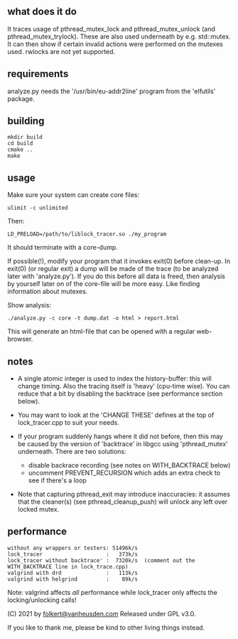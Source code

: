 what does it do
---------------
It traces usage of pthread_mutex_lock and pthread_mutex_unlock
(and pthread_mutex_trylock).
These are also used underneath by e.g. std::mutex.
It can then show if certain invalid actions were performed on
the mutexes used.
rwlocks are not yet supported.


requirements
------------
analyze.py needs the '/usr/bin/eu-addr2line' program from the
'elfutils' package.


building
--------
```
mkdir build
cd build
cmake ..
make
```


usage
-----
Make sure your system can create core files:

```
ulimit -c unlimited
```

Then:

```
LD_PRELOAD=/path/to/liblock_tracer.so ./my_program
```

It should terminate with a core-dump.

If possible(!), modify your program that it invokes exit(0)
before clean-up. In exit(0) (or regular exit) a dump will be
made of the trace (to be analyzed later with 'analyze.py').
If you do this before all data is freed, then analysis by
yourself later on of the core-file will be more easy. Like
finding information about mutexes.


Show analysis:

```
./analyze.py -c core -t dump.dat -o html > report.html
```

This will generate an html-file that can be opened with a regular
web-browser.


notes
-----
* A single atomic integer is used to index the history-buffer: this
  will change timing. Also the tracing itself is 'heavy' (cpu-time
  wise). You can reduce that a bit by disabling the backtrace (see
  performance section below).

* You may want to look at the 'CHANGE THESE' defines at the top of
  lock_tracer.cpp to suit your needs.

* If your program suddenly hangs where it did not before, then
  this may be caused by the version of 'backtrace' in libgcc
  using 'pthread_mutex' underneath.
  There are two solutions:
  * disable backrace recording (see notes on WITH_BACKTRACE below)
  * uncomment PREVENT_RECURSION which adds an extra check to see
    if there's a loop

* Note that capturing pthread_exit may introduce inaccuracies: it
  assumes that the cleaner(s) (see pthread_cleanup_push) will
  unlock any left over locked mutex.


performance
-----------
```
without any wrappers or testers: 51496k/s
lock_tracer                    :   373k/s
lock_tracer without backtrace' :  7320k/s  (comment out the WITH_BACKTRACE line in lock_trace.cpp)
valgrind with drd              :   113k/s
valgrind with helgrind         :    89k/s
```

Note: valgrind affects *all* performance while lock_tracer only
affects the locking/unlocking calls!


(C) 2021 by folkert@vanheusden.com
Released under GPL v3.0.

If you like to thank me, please be kind to other living things instead.
